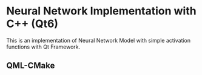 # Neural Network Implementation with C++ (Qt6)
This is an implementation of Neural Network Model with simple activation functions with Qt Framework.

## QML-CMake
